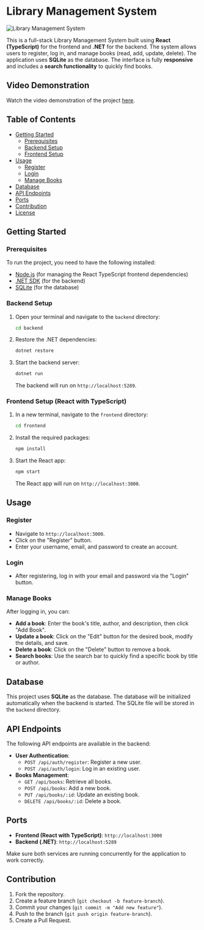 # Library Management System

![Library Management System](https://drive.google.com/uc?export=view&id=1z_Fe8_b3DDoOIH8a4THhyxOGRsGh8IbE)

This is a full-stack Library Management System built using **React (TypeScript)** for the frontend and **.NET** for the backend. The system allows users to register, log in, and manage books (read, add, update, delete). The application uses **SQLite** as the database. The interface is fully **responsive** and includes a **search functionality** to quickly find books.

## Video Demonstration

Watch the video demonstration of the project [here](https://drive.google.com/file/d/1Z_7Ex3KCwIg0SD0OpBb_EaOw0uLBBW37/view?usp=drive_link).

## Table of Contents

- [Getting Started](#getting-started)
  - [Prerequisites](#prerequisites)
  - [Backend Setup](#backend-setup)
  - [Frontend Setup](#frontend-setup)
- [Usage](#usage)
  - [Register](#register)
  - [Login](#login)
  - [Manage Books](#manage-books)
- [Database](#database)
- [API Endpoints](#api-endpoints)
- [Ports](#ports)
- [Contribution](#contribution)
- [License](#license)

## Getting Started

### Prerequisites

To run the project, you need to have the following installed:

- [Node.js](https://nodejs.org/en/download/) (for managing the React TypeScript frontend dependencies)
- [.NET SDK](https://dotnet.microsoft.com/download) (for the backend)
- [SQLite](https://www.sqlite.org/download.html) (for the database)

### Backend Setup

1. Open your terminal and navigate to the `backend` directory:

    ```bash
    cd backend
    ```

2. Restore the .NET dependencies:

    ```bash
    dotnet restore
    ```

3. Start the backend server:

    ```bash
    dotnet run
    ```

   The backend will run on `http://localhost:5289`.

### Frontend Setup (React with TypeScript)

1. In a new terminal, navigate to the `frontend` directory:

    ```bash
    cd frontend
    ```

2. Install the required packages:

    ```bash
    npm install
    ```

3. Start the React app:

    ```bash
    npm start
    ```

   The React app will run on `http://localhost:3000`.

## Usage

### Register

- Navigate to `http://localhost:3000`.
- Click on the "Register" button.
- Enter your username, email, and password to create an account.

### Login

- After registering, log in with your email and password via the "Login" button.

### Manage Books

After logging in, you can:

- **Add a book**: Enter the book's title, author, and description, then click "Add Book".
- **Update a book**: Click on the "Edit" button for the desired book, modify the details, and save.
- **Delete a book**: Click on the "Delete" button to remove a book.
- **Search books**: Use the search bar to quickly find a specific book by title or author.

## Database

This project uses **SQLite** as the database. The database will be initialized automatically when the backend is started. The SQLite file will be stored in the `backend` directory.

## API Endpoints

The following API endpoints are available in the backend:

- **User Authentication**:
  - `POST /api/auth/register`: Register a new user.
  - `POST /api/auth/login`: Log in an existing user.
- **Books Management**:
  - `GET /api/books`: Retrieve all books.
  - `POST /api/books`: Add a new book.
  - `PUT /api/books/:id`: Update an existing book.
  - `DELETE /api/books/:id`: Delete a book.

## Ports

- **Frontend (React with TypeScript)**: `http://localhost:3000`
- **Backend (.NET)**: `http://localhost:5289`

Make sure both services are running concurrently for the application to work correctly.

## Contribution

1. Fork the repository.
2. Create a feature branch (`git checkout -b feature-branch`).
3. Commit your changes (`git commit -m "Add new feature"`).
4. Push to the branch (`git push origin feature-branch`).
5. Create a Pull Request.


